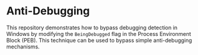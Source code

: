 # Anti-Debugging
This repository demonstrates how to bypass debugging detection in Windows by modifying the `BeingDebugged` flag in the Process Environment Block (PEB). This technique can be used to bypass simple anti-debugging mechanisms. 
